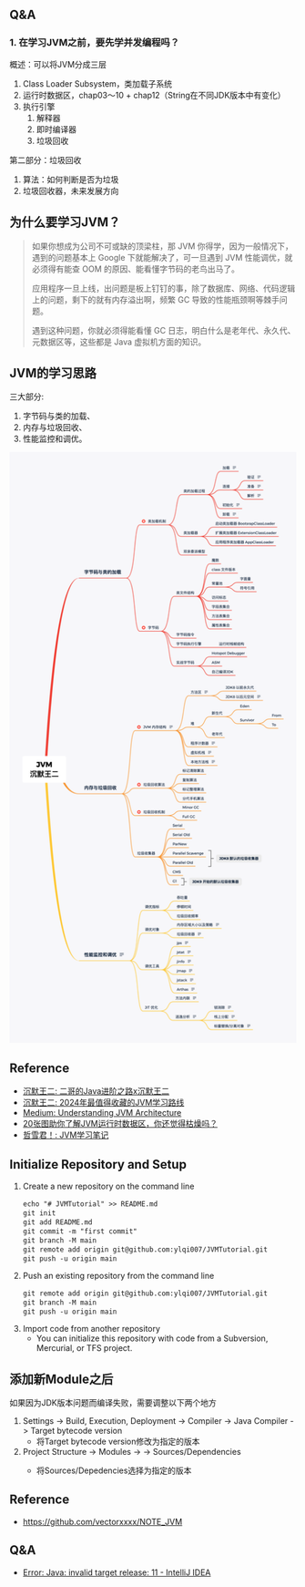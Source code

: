## Q&A
### 1. 在学习JVM之前，要先学并发编程吗？

概述：可以将JVM分成三层
1. Class Loader Subsystem，类加载子系统
2. 运行时数据区，chap03～10 + chap12（String在不同JDK版本中有变化）
3. 执行引擎
   1. 解释器
   2. 即时编译器
   3. 垃圾回收

第二部分：垃圾回收
1. 算法：如何判断是否为垃圾
2. 垃圾回收器，未来发展方向


## 为什么要学习JVM？
> 如果你想成为公司不可或缺的顶梁柱，那 JVM 你得学，因为一般情况下，遇到的问题基本上 Google 下就能解决了，可一旦遇到 JVM 性能调优，就必须得有能查 OOM 的原因、能看懂字节码的老鸟出马了。
> 
> 应用程序一旦上线，出问题是板上钉钉的事，除了数据库、网络、代码逻辑上的问题，剩下的就有内存溢出啊，频繁 GC 导致的性能瓶颈啊等棘手问题。
> 
> 遇到这种问题，你就必须得能看懂 GC 日志，明白什么是老年代、永久代、元数据区等，这些都是 Java 虚拟机方面的知识。


## JVM的学习思路
三大部分:
1. 字节码与类的加载、
2. 内存与垃圾回收、
3. 性能监控和调优。

<img src="docs/images/沉默的王二_JVM学习思维导图.png" width="800">

## Reference
* [沉默王二: 二哥的Java进阶之路x沉默王二](https://javabetter.cn/home.html#%E4%B8%BA%E4%BB%80%E4%B9%88%E4%BC%9A%E6%9C%89%E8%BF%99%E4%B8%AA%E5%BC%80%E6%BA%90%E7%9F%A5%E8%AF%86%E5%BA%93)
* [沉默王二: 2024年最值得收藏的JVM学习路线](https://javabetter.cn/xuexiluxian/java/jvm.html)
* [Medium: Understanding JVM Architecture](https://medium.com/platform-engineer/understanding-jvm-architecture-22c0ddf09722)
* [20张图助你了解JVM运行时数据区，你还觉得枯燥吗？](https://cloud.tencent.com/developer/article/1823397)
* [哲雪君！: JVM学习笔记](https://www.cnblogs.com/zhexuejun/category/2045472.html)


## Initialize Repository and Setup
1. Create a new repository on the command line
   ```shell
   echo "# JVMTutorial" >> README.md
   git init
   git add README.md
   git commit -m "first commit"
   git branch -M main
   git remote add origin git@github.com:ylqi007/JVMTutorial.git
   git push -u origin main
   ```
2. Push an existing repository from the command line
   ```shell
   git remote add origin git@github.com:ylqi007/JVMTutorial.git
   git branch -M main
   git push -u origin main
   ```
3. Import code from another repository 
   * You can initialize this repository with code from a Subversion, Mercurial, or TFS project.


## 添加新Module之后
如果因为JDK版本问题而编译失败，需要调整以下两个地方
1. Settings -> Build, Execution, Deployment -> Compiler -> Java Compiler -> Target bytecode version
   * 将Target bytecode version修改为指定的版本
2. Project Structure -> Modules -> <Specific Module> -> Sources/Dependencies
   * 将Sources/Depedencies选择为指定的版本


## Reference
* https://github.com/vectorxxxx/NOTE_JVM

## Q&A
* [Error: Java: invalid target release: 11 - IntelliJ IDEA](https://stackoverflow.com/questions/54137286/error-java-invalid-target-release-11-intellij-idea)
